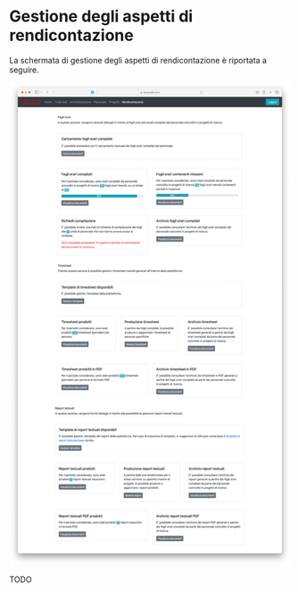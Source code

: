 # Gestione degli aspetti di rendicontazione

La schermata di gestione degli aspetti di rendicontazione è riportata a seguire.

<img src="img/interfaccia_rendicontazione.png">

TODO

